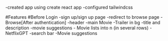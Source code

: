 -created app using create react app
-configured tailwindcss

#Features
 #Before Login
 -sign up/sign up page
 -redirect to browse page
-Browse[After authentication]
    -header
    -main Movie
        -Trailer in bg
        -title and description
        -movie suggestions
            - Movie lists into n (in several rows)
-NetflixGPT
    -search bar
    -Movie suggestions 


